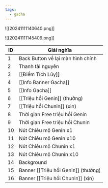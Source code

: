 ```yaml
---
tags:
  - gacha
---
```


![[20241111140640.png]]

![[20241111145409.png]]


| ID  | Giải nghĩa                          |
| --- | ----------------------------------- |
| 1   | Back Button về lại màn hình chính   |
| 2   | Thanh tài nguyên                    |
| 3   | [[Điểm Tích Lũy]]                   |
| 4   | [[Info Banner Gacha]]               |
| 5   | [[Info Gacha]]                      |
| 6   | [[Triệu hồi Genin]] (thường)        |
| 7   | [[Triệu hồi Chunin]] (xịn)          |
| 8   | Thời gian Free triệu hồi Genin      |
| 9   | Thời gian Free triệu hồi Chunin     |
| 10  | Nút Chiêu mộ Genin x1               |
| 11  | Nút Chiêu mộ Genin x10              |
| 12  | Nút Chiêu mộ Chunin x1              |
| 13  | Nút Chiêu mộ Chunin x10             |
| 14  | Background                          |
| 15  | Banner [[Triệu hồi Genin]] (thường) |
| 16  | Banner [[Triệu hồi Chunin]] (xịn)   |
